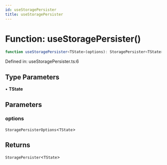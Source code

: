 ```yaml
---
id: useStoragePersister
title: useStoragePersister
---
```


<!-- DO NOT EDIT: this page is autogenerated from the type comments -->

# Function: useStoragePersister()

```ts
function useStoragePersister<TState>(options): StoragePersister<TState>
```

Defined in: useStoragePersister.ts:6

## Type Parameters

• **TState**

## Parameters

### options

`StoragePersisterOptions`\<`TState`\>

## Returns

`StoragePersister`\<`TState`\>
